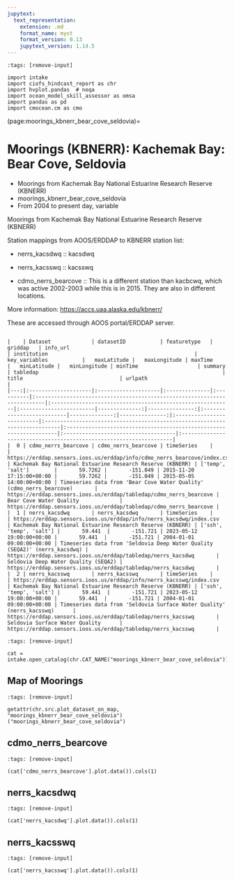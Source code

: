 ```yaml
---
jupytext:
  text_representation:
    extension: .md
    format_name: myst
    format_version: 0.13
    jupytext_version: 1.14.5
---
```


```{code-cell}
:tags: [remove-input]

import intake
import ciofs_hindcast_report as chr
import hvplot.pandas  # noqa
import ocean_model_skill_assessor as omsa
import pandas as pd
import cmocean.cm as cmo
```

(page:moorings_kbnerr_bear_cove_seldovia)=
# Moorings (KBNERR): Kachemak Bay: Bear Cove, Seldovia

* Moorings from Kachemak Bay National Estuarine Research Reserve (KBNERR)
* moorings_kbnerr_bear_cove_seldovia
* From 2004 to present day, variable

Moorings from Kachemak Bay National Estuarine Research Reserve (KBNERR)
    
Station mappings from AOOS/ERDDAP to KBNERR station list:
* nerrs_kacsdwq :: kacsdwq
* nerrs_kacsswq :: kacsswq

* cdmo_nerrs_bearcove :: This is a different station than kacbcwq, which was active 2002-2003 while this is in 2015. They are also in different locations.
    
More information: https://accs.uaa.alaska.edu/kbnerr/


These are accessed through AOOS portal/ERDDAP server.

```{dropdown} Dataset metadata

|    | Dataset             | datasetID           | featuretype   | griddap   | info_url                                                                 | institution                                               | key_variables           |   maxLatitude |   maxLongitude | maxTime                   |   minLatitude |   minLongitude | minTime                   | summary                                                                    | tabledap                                                           | title                               | urlpath                                                            |
|---:|:--------------------|:--------------------|:--------------|:----------|:-------------------------------------------------------------------------|:----------------------------------------------------------|:------------------------|--------------:|---------------:|:--------------------------|--------------:|---------------:|:--------------------------|:---------------------------------------------------------------------------|:-------------------------------------------------------------------|:------------------------------------|:-------------------------------------------------------------------|
|  0 | cdmo_nerrs_bearcove | cdmo_nerrs_bearcove | timeSeries    |           | https://erddap.sensors.ioos.us/erddap/info/cdmo_nerrs_bearcove/index.csv | Kachemak Bay National Estuarine Research Reserve (KBNERR) | ['temp', 'salt']        |       59.7262 |       -151.049 | 2015-11-20 17:15:00+00:00 |       59.7262 |       -151.049 | 2015-05-05 14:00:00+00:00 | Timeseries data from 'Bear Cove Water Quality' (cdmo_nerrs_bearcove)       | https://erddap.sensors.ioos.us/erddap/tabledap/cdmo_nerrs_bearcove | Bear Cove Water Quality             | https://erddap.sensors.ioos.us/erddap/tabledap/cdmo_nerrs_bearcove |
|  1 | nerrs_kacsdwq       | nerrs_kacsdwq       | timeSeries    |           | https://erddap.sensors.ioos.us/erddap/info/nerrs_kacsdwq/index.csv       | Kachemak Bay National Estuarine Research Reserve (KBNERR) | ['ssh', 'temp', 'salt'] |       59.441  |       -151.721 | 2023-05-12 19:00:00+00:00 |       59.441  |       -151.721 | 2004-01-01 09:00:00+00:00 | Timeseries data from 'Seldovia Deep Water Quality (SEQA2)' (nerrs_kacsdwq) | https://erddap.sensors.ioos.us/erddap/tabledap/nerrs_kacsdwq       | Seldovia Deep Water Quality (SEQA2) | https://erddap.sensors.ioos.us/erddap/tabledap/nerrs_kacsdwq       |
|  2 | nerrs_kacsswq       | nerrs_kacsswq       | timeSeries    |           | https://erddap.sensors.ioos.us/erddap/info/nerrs_kacsswq/index.csv       | Kachemak Bay National Estuarine Research Reserve (KBNERR) | ['ssh', 'temp', 'salt'] |       59.441  |       -151.721 | 2023-05-12 19:00:00+00:00 |       59.441  |       -151.721 | 2004-01-01 09:00:00+00:00 | Timeseries data from 'Seldovia Surface Water Quality' (nerrs_kacsswq)      | https://erddap.sensors.ioos.us/erddap/tabledap/nerrs_kacsswq       | Seldovia Surface Water Quality      | https://erddap.sensors.ioos.us/erddap/tabledap/nerrs_kacsswq       |

```



```{code-cell}
:tags: [remove-input]

cat = intake.open_catalog(chr.CAT_NAME("moorings_kbnerr_bear_cove_seldovia"))
```

## Map of Moorings
    

```{code-cell}
:tags: [remove-input]

getattr(chr.src.plot_dataset_on_map, "moorings_kbnerr_bear_cove_seldovia")("moorings_kbnerr_bear_cove_seldovia")
```

## cdmo_nerrs_bearcove
        

```{code-cell}
:tags: [remove-input]

(cat['cdmo_nerrs_bearcove'].plot.data()).cols(1)
```

## nerrs_kacsdwq
        

```{code-cell}
:tags: [remove-input]

(cat['nerrs_kacsdwq'].plot.data()).cols(1)
```

## nerrs_kacsswq
        

```{code-cell}
:tags: [remove-input]

(cat['nerrs_kacsswq'].plot.data()).cols(1)
```
